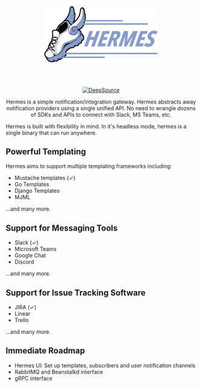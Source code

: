 <div align="center">
<br>
<br>
<p>
  <img src="./logo.svg" alt="Hermes" width="300">
</p>
<br>
<br>

[![DeepSource](https://deepsource.io/gh/deepsourcelabs/hermes.svg/?label=active+issues&show_trend=true&token=VE2zr-CLligbX0UNUPqR9lne)](https://deepsource.io/gh/deepsourcelabs/hermes/?ref=repository-badge)
<p>
Hermes is a simple notification/integration gateway.  Hermes abstracts away notification providers using a single unified API.  No need to wrangle dozens of SDKs and APIs to connect with Slack, MS Teams, etc.
</p>
</div>

Hermes is built with flexibility in mind.  In it's headless mode, hermes is a single binary that can run anywhere.

## Powerful Templating

Hermes aims to support multiple templating frameworks including:
- Mustache templates (✓)
- Go Templates
- Django Templates
- MJML

...and many more.

## Support for Messaging Tools
- Slack (✓)
- Microsoft Teams
- Google Chat
- Discord

...and many more.

## Support for Issue Tracking Software
- JIRA (✓)
- Linear
- Trello

...and many more.

## Immediate Roadmap
- Hermes UI: Set up templates, subscribers and user notification channels
- RabbitMQ and Beanstalkd interface
- gRPC interface

